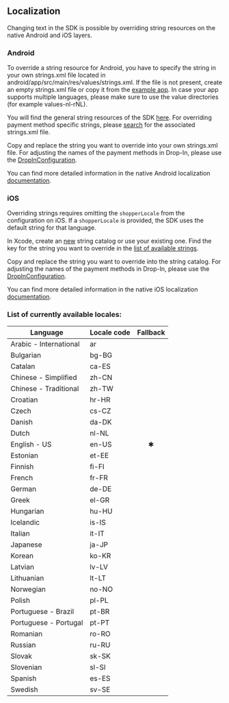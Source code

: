 ## Localization

Changing text in the SDK is possible by overriding string resources on the native Android and
iOS layers.

### Android

To override a string resource for Android, you have to specify the string in your own strings.xml
file located in android/app/src/main/res/values/strings.xml. If the file is not present, create an
empty strings.xml file or copy it from
the [example app](https://github.com/Adyen/adyen-flutter/tree/main/example/android/app/src/main/res/values).
In case your app supports multiple languages, please make sure to use the value directories (for
example values-nl-rNL).

You will find the general string resources of the
SDK [here](https://github.com/Adyen/adyen-android/blob/main/ui-core/src/main/res/template/values/strings.xml.tt).
For overriding payment method specific strings,
please [search](https://github.com/search?q=repo%3AAdyen%2Fadyen-android+strings.xml+language%3AXML&type=code&l=XML)
for the associated strings.xml file.

Copy and replace the string you want to override into your own strings.xml file. For adjusting the
names of the payment methods in Drop-In, please use
the [DropInConfiguration](https://github.com/Adyen/adyen-flutter/blob/20895342c83d9888186fedc45d290c9390d58dc3/example/lib/screens/drop_in/drop_in_screen.dart#L142).

You can find more detailed information in the native Android
localization [documentation](https://github.com/Adyen/adyen-android/blob/main/docs/UI_CUSTOMIZATION.md#overriding-string-resources).

### iOS

Overriding strings requires omitting the `shopperLocale` from the configuration on iOS. If a
`shopperLocale` is provided, the SDK uses the default string for that language.

In Xcode, create
an [new](https://developer.apple.com/documentation/xcode/localizing-and-varying-text-with-a-string-catalog#Add-a-string-catalog-to-your-project)
string catalog or use your existing one. Find the key for the string you want to override in
the [list of available strings](https://github.com/Adyen/adyen-ios/blob/develop/Adyen/Assets/Generated/LocalizationKey.swift).

Copy and replace the string you want to override into the string catalog. For adjusting the
names of the payment methods in Drop-In, please use
the [DropInConfiguration](https://github.com/Adyen/adyen-flutter/blob/20895342c83d9888186fedc45d290c9390d58dc3/example/lib/screens/drop_in/drop_in_screen.dart#L142).

You can find more detailed information in the native iOS
localization [documentation](https://adyen.github.io/adyen-ios/5.17.0/documentation/adyen/localization).

### List of currently available locales:

| Language               | Locale code | Fallback |
|------------------------|-------------|:--------:|
| Arabic - International | ar          |          |
| Bulgarian              | bg-BG       |          |
| Catalan                | ca-ES       |          |
| Chinese - Simplified   | zh-CN       |          |
| Chinese - Traditional  | zh-TW       |          |
| Croatian               | hr-HR       |          |
| Czech                  | cs-CZ       |          |
| Danish                 | da-DK       |          |
| Dutch                  | nl-NL       |          |
| English - US           | en-US       |    ✱     |
| Estonian               | et-EE       |          |
| Finnish                | fi-FI       |          |
| French                 | fr-FR       |          |
| German                 | de-DE       |          |
| Greek                  | el-GR       |          |
| Hungarian              | hu-HU       |          |
| Icelandic              | is-IS       |          |
| Italian                | it-IT       |          |
| Japanese               | ja-JP       |          |
| Korean                 | ko-KR       |          |
| Latvian                | lv-LV       |          |
| Lithuanian             | lt-LT       |          |
| Norwegian              | no-NO       |          |
| Polish                 | pl-PL       |          |
| Portuguese - Brazil    | pt-BR       |          |
| Portuguese - Portugal  | pt-PT       |          |
| Romanian               | ro-RO       |          |
| Russian                | ru-RU       |          |
| Slovak                 | sk-SK       |          |
| Slovenian              | sl-SI       |          |
| Spanish                | es-ES       |          |
| Swedish                | sv-SE       |          |